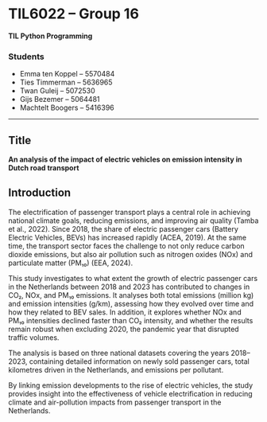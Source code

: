 # TIL6022 – Group 16

**TIL Python Programming**

### Students
- Emma ten Koppel – 5570484  
- Ties Timmerman – 5636965  
- Twan Guleij – 5072530  
- Gijs Bezemer – 5064481  
- Machtelt Boogers – 5416396  

---

## Title  
**An analysis of the impact of electric vehicles on emission intensity in Dutch road transport**

## Introduction  
The electrification of passenger transport plays a central role in achieving national climate goals, reducing emissions, and improving air quality (Tamba et al., 2022). Since 2018, the share of electric passenger cars (Battery Electric Vehicles, BEVs) has increased rapidly (ACEA, 2019). At the same time, the transport sector faces the challenge to not only reduce carbon dioxide emissions, but also air pollution such as nitrogen oxides (NOx) and particulate matter (PM₁₀) (EEA, 2024).  

This study investigates to what extent the growth of electric passenger cars in the Netherlands between 2018 and 2023 has contributed to changes in CO₂, NOx, and PM₁₀ emissions. It analyses both total emissions (million kg) and emission intensities (g/km), assessing how they evolved over time and how they related to BEV sales. In addition, it explores whether NOx and PM₁₀ intensities declined faster than CO₂ intensity, and whether the results remain robust when excluding 2020, the pandemic year that disrupted traffic volumes.  

The analysis is based on three national datasets covering the years 2018–2023, containing detailed information on newly sold passenger cars, total kilometres driven in the Netherlands, and emissions per pollutant.  

By linking emission developments to the rise of electric vehicles, the study provides insight into the effectiveness of vehicle electrification in reducing climate and air-pollution impacts from passenger transport in the Netherlands.
